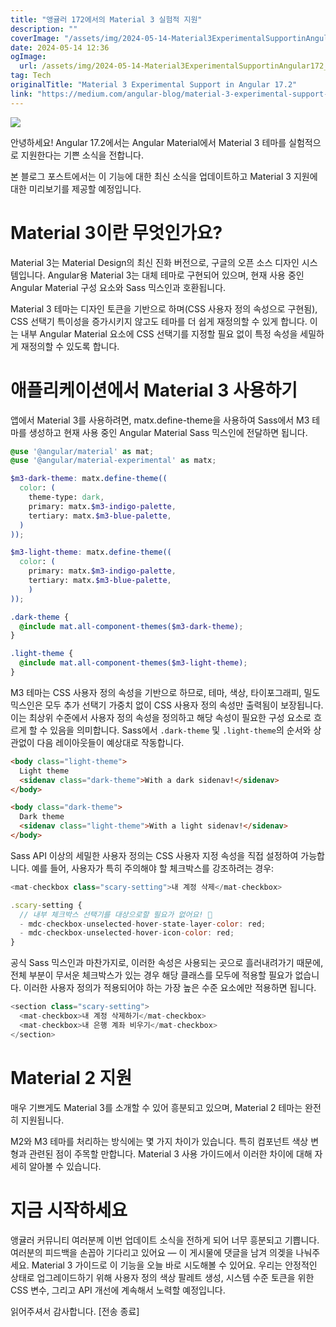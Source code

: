 ```yaml
---
title: "앵귤러 172에서의 Material 3 실험적 지원"
description: ""
coverImage: "/assets/img/2024-05-14-Material3ExperimentalSupportinAngular172_0.png"
date: 2024-05-14 12:36
ogImage: 
  url: /assets/img/2024-05-14-Material3ExperimentalSupportinAngular172_0.png
tag: Tech
originalTitle: "Material 3 Experimental Support in Angular 17.2"
link: "https://medium.com/angular-blog/material-3-experimental-support-in-angular-17-2-8e681dde650e"
---
```



<img src="/assets/img/2024-05-14-Material3ExperimentalSupportinAngular172_0.png" />

안녕하세요! Angular 17.2에서는 Angular Material에서 Material 3 테마를 실험적으로 지원한다는 기쁜 소식을 전합니다.

본 블로그 포스트에서는 이 기능에 대한 최신 소식을 업데이트하고 Material 3 지원에 대한 미리보기를 제공할 예정입니다.

# Material 3이란 무엇인가요?



Material 3는 Material Design의 최신 진화 버전으로, 구글의 오픈 소스 디자인 시스템입니다. Angular용 Material 3는 대체 테마로 구현되어 있으며, 현재 사용 중인 Angular Material 구성 요소와 Sass 믹스인과 호환됩니다.

Material 3 테마는 디자인 토큰을 기반으로 하며(CSS 사용자 정의 속성으로 구현됨), CSS 선택기 특이성을 증가시키지 않고도 테마를 더 쉽게 재정의할 수 있게 합니다. 이는 내부 Angular Material 요소에 CSS 선택기를 지정할 필요 없이 특정 속성을 세밀하게 재정의할 수 있도록 합니다.

# 애플리케이션에서 Material 3 사용하기

앱에서 Material 3를 사용하려면, matx.define-theme을 사용하여 Sass에서 M3 테마를 생성하고 현재 사용 중인 Angular Material Sass 믹스인에 전달하면 됩니다.



```scss
@use '@angular/material' as mat;
@use '@angular/material-experimental' as matx;

$m3-dark-theme: matx.define-theme((
  color: (
    theme-type: dark,
    primary: matx.$m3-indigo-palette,
    tertiary: matx.$m3-blue-palette,
  )
));

$m3-light-theme: matx.define-theme((
  color: (
    primary: matx.$m3-indigo-palette,
    tertiary: matx.$m3-blue-palette,
    )
));

.dark-theme {
  @include mat.all-component-themes($m3-dark-theme);
}

.light-theme {
  @include mat.all-component-themes($m3-light-theme);
}
```

M3 테마는 CSS 사용자 정의 속성을 기반으로 하므로, 테마, 색상, 타이포그래피, 밀도 믹스인은 모두 추가 선택기 가중치 없이 CSS 사용자 정의 속성만 출력됨이 보장됩니다. 이는 최상위 수준에서 사용자 정의 속성을 정의하고 해당 속성이 필요한 구성 요소로 흐르게 할 수 있음을 의미합니다. Sass에서 `.dark-theme` 및 `.light-theme`의 순서와 상관없이 다음 레이아웃들이 예상대로 작동합니다.

```html
<body class="light-theme">
  Light theme
  <sidenav class="dark-theme">With a dark sidenav!</sidenav>
</body>
```

```html
<body class="dark-theme">
  Dark theme
  <sidenav class="light-theme">With a light sidenav!</sidenav>
</body>
```



Sass API 이상의 세밀한 사용자 정의는 CSS 사용자 지정 속성을 직접 설정하여 가능합니다. 예를 들어, 사용자가 특히 주의해야 할 체크박스를 강조하려는 경우:

```js
<mat-checkbox class="scary-setting">내 계정 삭제</mat-checkbox>
```

```js
.scary-setting {
  // 내부 체크박스 선택기를 대상으로할 필요가 없어요! 🎉
  - mdc-checkbox-unselected-hover-state-layer-color: red;
  - mdc-checkbox-unselected-hover-icon-color: red;
}
```

공식 Sass 믹스인과 마찬가지로, 이러한 속성은 사용되는 곳으로 흘러내려가기 때문에, 전체 부분이 무서운 체크박스가 있는 경우 해당 클래스를 모두에 적용할 필요가 없습니다. 이러한 사용자 정의가 적용되어야 하는 가장 높은 수준 요소에만 적용하면 됩니다.



```js
<section class="scary-setting">
  <mat-checkbox>내 계정 삭제하기</mat-checkbox>
  <mat-checkbox>내 은행 계좌 비우기</mat-checkbox>
</section>
```

# Material 2 지원

매우 기쁘게도 Material 3를 소개할 수 있어 흥분되고 있으며, Material 2 테마는 완전히 지원됩니다.

M2와 M3 테마를 처리하는 방식에는 몇 가지 차이가 있습니다. 특히 컴포넌트 색상 변형과 관련된 점이 주목할 만합니다. Material 3 사용 가이드에서 이러한 차이에 대해 자세히 알아볼 수 있습니다.



# 지금 시작하세요

앵귤러 커뮤니티 여러분께 이번 업데이트 소식을 전하게 되어 너무 흥분되고 기쁩니다. 여러분의 피드백을 손꼽아 기다리고 있어요 — 이 게시물에 댓글을 남겨 의겢을 나눠주세요. Material 3 가이드로 이 기능을 오늘 바로 시도해볼 수 있어요. 우리는 안정적인 상태로 업그레이드하기 위해 사용자 정의 색상 팔레트 생성, 시스템 수준 토큰을 위한 CSS 변수, 그리고 API 개선에 계속해서 노력할 예정입니다.

읽어주셔서 감사합니다. [전송 종료]